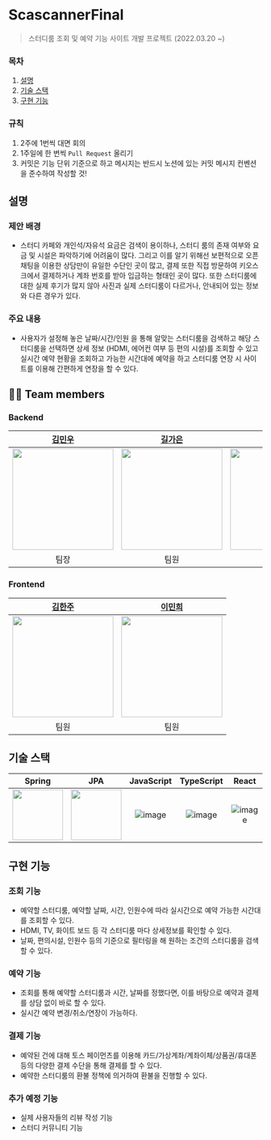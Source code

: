 # ScascannerFinal
> 스터디룸 조회 및 예약 기능 사이트 개발 프로젝트 (2022.03.20 ~)

### 목차
1. [설명](#설명)
2. [기술 스택](#기술-스택)
3. [구현 기능](#구현-기능)

### 규칙
1. 2주에 1번씩 대면 회의
2. 1주일에 한 번씩 `Pull Request` 올리기
3. 커밋은 기능 단위 기준으로 하고 메시지는 반드시 노션에 있는 커밋 메시지 컨벤션을 준수하여 작성할 것!

## 설명

### 제안 배경
- 스터디 카페와 개인석/자유석 요금은 검색이 용이하나, 스터디 룸의 존재 여부와 요금 및 시설은 파악하기에 어려움이 많다. 그리고 이를 알기 위해선 보편적으로 오픈채팅을 이용한 상담만이 유일한 수단인 곳이 많고, 결제 또한 직접 방문하여 키오스크에서 결제하거나 계좌 번호를 받아 입금하는 형태인 곳이 많다. 또한 스터디룸에 대한 실제 후기가 많지 않아 사진과 실제 스터디룸이 다르거나, 안내되어 있는 정보와 다른 경우가 있다.

### 주요 내용
- 사용자가 설정해 놓은 날짜/시간/인원 을 통해 알맞는 스터디룸을 검색하고 해당 스터디룸을 선택하면 상세 정보 (HDMI, 에어컨 여부 등 편의 시설)를 조회할 수 있고 실시간 예약 현황을 조회하고 가능한 시간대에 예약을 하고 스터디룸 연장 시 사이트를 이용해 간편하게 연장을 할 수 있다.

## 🧑‍💻 Team members

### Backend
| [김민우](https://github.com/kmw2378) | [길가은](https://github.com/rlfrkdms1) |                                            [최보현](https://github.com/Brilly-Bohyun)                                            |
| :--------------------------------: | :----------------------------------: |:-----------------------------------------------------------------------------------------------------------------------------:|
| <img src="https://user-images.githubusercontent.com/83744709/212283218-78f4db00-6530-411e-becc-d93161f81035.png" width="200"> | <img src="https://user-images.githubusercontent.com/83744709/212281564-acac7f5c-ce83-45e2-8b3c-1579f5f6898a.png" width="200"> | <img src="https://user-images.githubusercontent.com/83744709/212281310-471a7dd8-11a9-4d01-83aa-8a6338b24bc3.png" width="200"> |
| 팀장 | 팀원 |                                                              팀원                                                               |

### Frontend
|                                              [김한주](https://github.com/hanjuuuuuu)                                              | [이민희](https://github.com/leeminhee119) |
|:------------------------------------------------------------------------------------------------------------------------------:| :---: |
| <img src="https://user-images.githubusercontent.com/107420002/226254682-c0aa9b25-2d0e-4969-a7b7-4c3c84e251b6.png" width="200"> | <img src="https://user-images.githubusercontent.com/107420002/226254622-c09f022a-b2d7-4260-9fb3-250098735cde.png" width="200"> | <img src="https://user-images.githubusercontent.com/83744709/212281310-471a7dd8-11a9-4d01-83aa-8a6338b24bc3.png" width="200"> |
|                                                               팀원                                                               | 팀원 |

## 기술 스택
|                                                 Spring                                                 |                                                              JPA                                                               | JavaScript | TypeScript |  React   |
|:------------------------------------------------------------------------------------------------------:|:------------------------------------------------------------------------------------------------------------------------------:| :------: | :------: | :------: |
| <img src="https://cdn.freebiesupply.com/logos/large/2x/spring-3-logo-png-transparent.png" width="100"> | <img src="https://user-images.githubusercontent.com/107420002/226260149-7a74fd61-4da7-42f1-9e3e-cb1a95cd2fc4.png" width="100"> | ![image](https://user-images.githubusercontent.com/107420002/226259666-d69e1b6a-bdd9-4bf9-9308-0783b91d4bf8.png) | ![image](https://user-images.githubusercontent.com/107420002/226259679-041ff46f-c1cf-4e86-b3b9-104fcdf50449.png) | ![image](https://user-images.githubusercontent.com/107420002/226259751-e9bf147c-35ad-491a-8998-0d09da13f6ba.png) |

## 구현 기능
### 조회 기능
- 예약할 스터디룸, 예약할 날짜, 시간, 인원수에 따라 실시간으로 예약 가능한 시간대를 조회할 수 있다.
- HDMI, TV, 화이트 보드 등 각 스터디룸 마다 상세정보를 확인할 수 있다.
- 날짜, 편의시설, 인원수 등의 기준으로 필터링을 해 원하는 조건의 스터디룸을 검색할 수 있다.
### 예약 기능
- 조회를 통해 예약할 스터디룸과 시간, 날짜를 정했다면, 이를 바탕으로 예약과 결제를 상담 없이 바로 할 수 있다.
- 실시간 예약 변경/취소/연장이 가능하다.
### 결제 기능
- 예약된 건에 대해 토스 페이먼츠를 이용해 카드/가상계좌/계좌이체/상품권/휴대폰 등의 다양한 결제 수단을 통해 결제를 할 수 있다.
- 예약한 스터디룸의 환불 정책에 의거하여 환불을 진행할 수 있다.
### 추가 예정 기능
- 실제 사용자들의 리뷰 작성 기능
- 스터디 커뮤니티 기능

